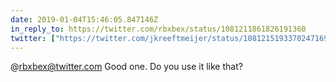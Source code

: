 ```yaml
---
date: 2019-01-04T15:46:05.847146Z
in_reply_to: https://twitter.com/rbxbex/status/1081211861826191360
twitter: ["https://twitter.com/jkreeftmeijer/status/1081215193370247169"]
---
```

@rbxbex@twitter.com Good one. Do you use it like that? 
